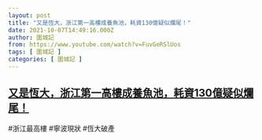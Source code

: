 ```yaml
---
layout: post
title: "又是恆大，浙江第一高樓成養魚池，耗資130億疑似爛尾！"
date: 2021-10-07T14:49:16.000Z
author: 圍城記
from: https://www.youtube.com/watch?v=FuvGeRSlUos
tags: [ 圍城記 ]
categories: [ 圍城記 ]
---
```

<!--1633618156000-->
[又是恆大，浙江第一高樓成養魚池，耗資130億疑似爛尾！](https://www.youtube.com/watch?v=FuvGeRSlUos)
------

<div>
#浙江最高樓 #寧波現狀 #恆大破產
</div>
